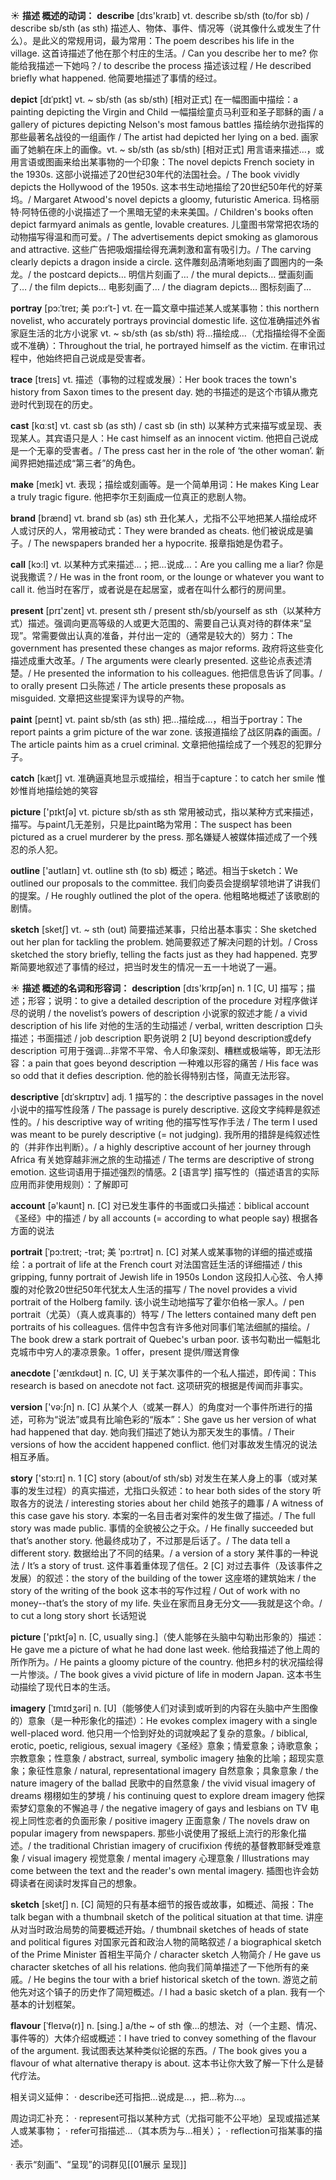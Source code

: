 ☀ <span class="category">**描述 概述的动词：**</span>
<span class="vocabulary">**describe**</span> [dɪs'kraɪb] 
<span class="definition">vt. describe sb/sth (to/for sb) / describe sb/sth (as sth) 描述人、物体、事件、情况等（说其像什么或发生了什么）。是此义的常规用词，最为常用：</span>The poem describes his life in the village. 这首诗描述了他在那个村庄的生活。/ Can you describe her to me? 你能给我描述一下她吗？/ to describe the process 描述该过程 / He described briefly what happened. 他简要地描述了事情的经过。
           
<span class="vocabulary">**depict**</span> [dɪˈpɪkt]
<span class="definition">vt. ~ sb/sth (as sb/sth) [相对正式] 在一幅图画中描绘：</span>a painting depicting the Virgin and Child 一幅描绘童贞马利亚和圣子耶稣的画 / a gallery of pictures depicting Nelson's most famous battles 描绘纳尔逊指挥的那些最著名战役的一组画作 / The artist had depicted her lying on a bed. 画家画了她躺在床上的画像。<span class="definition">vt. ~ sb/sth (as sb/sth) [相对正式] 用言语来描述…，或用言语或图画来给出某事物的一个印象：</span>The novel depicts French society in the 1930s. 这部小说描述了20世纪30年代的法国社会。/ The book vividly depicts the Hollywood of the 1950s. 这本书生动地描绘了20世纪50年代的好莱坞。/ Margaret Atwood's novel depicts a gloomy, futuristic America. 玛格丽特·阿特伍德的小说描述了一个黑暗无望的未来美国。/ Children's books often depict farmyard animals as gentle, lovable creatures. 儿童图书常常把农场的动物描写得温和而可爱。/ The advertisements depict smoking as glamorous and attractive. 这些广告把吸烟描绘得充满刺激和富有吸引力。/ The carving clearly depicts a dragon inside a circle. 这件雕刻品清晰地刻画了圆圈内的一条龙。/ the postcard depicts… 明信片刻画了… / the mural depicts… 壁画刻画了… / the film depicts… 电影刻画了… / the diagram depicts… 图标刻画了…         

<span class="vocabulary">**portray**</span> [pɔ:ˈtreɪ; 美 pɔ:rˈt-]
<span class="definition">vt. 在一篇文章中描述某人或某事物：</span>this northern novelist, who accurately portrays provincial domestic life. 这位准确描述外省家庭生活的北方小说家 <span class="definition">vt. ~ sb/sth (as sb/sth) 将…描绘成…（尤指描绘得不全面或不准确）：</span>Throughout the trial, he portrayed himself as the victim. 在审讯过程中，他始终把自己说成是受害者。
           
<span class="vocabulary">**trace**</span> [treɪs]
<span class="definition">vt. 描述（事物的过程或发展）：</span>Her book traces the town's history from Saxon times to the present day. 她的书描述的是这个市镇从撒克逊时代到现在的历史。

<span class="vocabulary">**cast**</span> [kɑːst] 
<span class="definition">vt. cast sb (as sth) / cast sb (in sth) 以某种方式来描写或呈现、表现某人。其宾语只是人：</span>He cast himself as an innocent victim. 他把自己说成是一个无辜的受害者。/ The press cast her in the role of ‘the other woman’. 新闻界把她描述成“第三者”的角色。

<span class="vocabulary">**make**</span> [meɪk] 
<span class="definition">vt. 表现；描绘或刻画等。是一个简单用词：</span>He makes King Lear a truly tragic figure. 他把李尔王刻画成一位真正的悲剧人物。

<span class="vocabulary">**brand**</span> [brænd] 
<span class="definition">vt. brand sb (as) sth 丑化某人，尤指不公平地把某人描绘成坏人或讨厌的人，常用被动式：</span>They were branded as cheats. 他们被说成是骗子。/ The newspapers branded her a hypocrite. 报章指她是伪君子。

<span class="vocabulary">**call**</span> [kɔ:l] 
<span class="definition">vt. 以某种方式来描述…；把…说成…：</span>Are you calling me a liar? 你是说我撒谎？/ He was in the front room, or the lounge or whatever you want to call it. 他当时在客厅，或者说是在起居室，或者在叫什么都行的房间里。

<span class="vocabulary">**present**</span> [prɪ'zent] 
<span class="definition">vt. present sth / present sth/sb/yourself as sth（以某种方式）描述。强调向更高等级的人或更大范围的、需要自己认真对待的群体来“呈现”。常需要做出认真的准备，并付出一定的（通常是较大的）努力：</span>The government has presented these changes as major reforms. 政府将这些变化描述成重大改革。/ The arguments were clearly presented. 这些论点表述清楚。/ He presented the information to his colleagues. 他把信息告诉了同事。/ to orally present 口头陈述 / The article presents these proposals as misguided. 文章把这些提案评为误导的产物。

<span class="vocabulary">**paint**</span> [peɪnt] 
<span class="definition">vt. paint sb/sth (as sth) 把…描绘成…，相当于portray：</span>The report paints a grim picture of the war zone. 该报道描绘了战区阴森的画面。/ The article paints him as a cruel criminal. 文章把他描绘成了一个残忍的犯罪分子。

<span class="vocabulary">**catch**</span> [kætʃ] 
<span class="definition">vt. 准确逼真地显示或描绘，相当于capture：</span>to catch her smile 惟妙惟肖地描绘她的笑容

<span class="vocabulary">**picture**</span> ['pɪktʃə] 
<span class="definition">vt. picture sb/sth as sth 常用被动式，指以某种方式来描述，描写。与paint几无差别，只是比paint略为常用：</span>The suspect has been pictured as a cruel murderer by the press. 那名嫌疑人被媒体描述成了一个残忍的杀人犯。

<span class="vocabulary">**outline**</span> ['aʊtlaɪn] 
<span class="definition">vt. outline sth (to sb) 概述；略述。相当于sketch：</span>We outlined our proposals to the committee. 我们向委员会提纲挈领地讲了讲我们的提案。/ He roughly outlined the plot of the opera. 他粗略地概述了该歌剧的剧情。
           
<span class="vocabulary">**sketch**</span> [sketʃ]
<span class="definition">vt. ~ sth (out) 简要描述某事，只给出基本事实：</span>She sketched out her plan for tackling the problem. 她简要叙述了解决问题的计划。/ Cross sketched the story briefly, telling the facts just as they had happened. 克罗斯简要地叙述了事情的经过，把当时发生的情况一五一十地说了一遍。

☀ <span class="category">**描述 概述的名词和形容词：**</span>
<span class="vocabulary">**description**</span> [dɪs'krɪpʃən] 
<span class="definition">n. 1 [C, U] 描写；描述；形容；说明：</span>to give a detailed description of the procedure 对程序做详尽的说明 / the novelist’s powers of description 小说家的叙述才能 / a vivid description of his life 对他的生活的生动描述 / verbal, written description 口头描述；书面描述 / job description 职务说明 <span class="definition">2 [U] beyond description或defy description 可用于强调…非常不平常、令人印象深刻、糟糕或极端等，即无法形容：</span>a pain that goes beyond description 一种难以形容的痛苦 / His face was so odd that it defies description. 他的脸长得特别古怪，简直无法形容。
           
<span class="vocabulary">**descriptive**</span> [dɪˈskrɪptɪv]
<span class="definition">adj. 1 描写的：</span>the descriptive passages in the novel 小说中的描写性段落 / The passage is purely descriptive. 这段文字纯粹是叙述性的。/ his descriptive way of writing 他的描写性写作手法 / The term I used was meant to be purely descriptive (= not judging). 我所用的措辞是纯叙述性的（并非作出判断）。/ a highly descriptive account of her journey through Africa 有关她穿越非洲之旅的生动描述 / The terms are descriptive of strong emotion. 这些词语用于描述强烈的情感。<span class="definition">2 [语言学] 描写性的（描述语言的实际应用而非使用规则）：</span>了解即可

<span class="vocabulary">**account**</span> [ə'kaʊnt] 
<span class="definition">n. [C] 对已发生事件的书面或口头描述：</span>biblical account《圣经》中的描述 / by all accounts (= according to what people say) 根据各方面的说法
           
<span class="vocabulary">**portrait**</span> [ˈpɔ:treɪt; -trət; 美 ˈpɔ:rtrət]
<span class="definition">n. [C] 对某人或某事物的详细的描述或描绘：</span>a portrait of life at the French court 对法国宫廷生活的详细描述 / this gripping, funny portrait of Jewish life in 1950s London 这段扣人心弦、令人捧腹的对伦敦20世纪50年代犹太人生活的描写 / The novel provides a vivid portrait of the Holberg family. 该小说生动地描写了霍尔伯格一家人。/ pen portrait（尤英）（真人或真事的）特写 / The letters contained many deft pen portraits of his colleagues. 信件中包含有许多他对同事们笔法细腻的描绘。/ The book drew a stark portrait of Quebec's urban poor. 该书勾勒出一幅魁北克城市中穷人的凄凉景象。1 offer，present 提供/赠送育像
 
<span class="vocabulary">**anecdote**</span> ['ænɪkdəʊt] 
<span class="definition">n. [C, U] 关于某次事件的一个私人描述，即传闻：</span>This research is based on anecdote not fact. 这项研究的根据是传闻而非事实。

<span class="vocabulary">**version**</span> ['və:ʃn] 
<span class="definition">n. [C] 从某个人（或某一群人）的角度对一个事件所进行的描述，可称为“说法”或具有比喻色彩的“版本”：</span>She gave us her version of what had happened that day. 她向我们描述了她认为那天发生的事情。/ Their versions of how the accident happened conflict. 他们对事故发生情况的说法相互矛盾。

<span class="vocabulary">**story**</span> ['stɔ:rɪ] 
<span class="definition">n. 1 [C] story (about/of sth/sb) 对发生在某人身上的事（或对某事的发生过程）的真实描述，尤指口头叙述：</span>to hear both sides of the story 听取各方的说法 / interesting stories about her child 她孩子的趣事 / A witness of this case gave his story. 本案的一名目击者对案件的发生做了描述。/ The full story was made public. 事情的全貌被公之于众。/ He finally succeeded but that’s another story. 他最终成功了，不过那是后话了。/ The data tell a different story. 数据给出了不同的结果。/ a version of a story 某件事的一种说法 / It’s a story of trust. 这件事着重体现了信任。<span class="definition">2 [C] 对过去事件（及该事件之发展）的叙述：</span>the story of the building of the tower 这座塔的建筑始末 / the story of the writing of the book 这本书的写作过程 / Out of work with no money--that’s the story of my life. 失业在家而且身无分文——我就是这个命。/ to cut a long story short 长话短说

<span class="vocabulary">**picture**</span> ['pɪktʃə] 
<span class="definition">n. [C, usually sing.]（使人能够在头脑中勾勒出形象的）描述：</span>He gave me a picture of what he had done last week. 他给我描述了他上周的所作所为。/ He paints a gloomy picture of the country. 他把乡村的状况描绘得一片惨淡。/ The book gives a vivid picture of life in modern Japan. 这本书生动描绘了现代日本的生活。
                     
<span class="vocabulary">**imagery**</span> [ˈɪmɪdʒəri]
<span class="definition">n. [U]（能够使人们对读到或听到的内容在头脑中产生图像的）意象（是一种形象化的描述）：</span>He evokes complex imagery with a single well-placed word. 他只用一个恰到好处的词就唤起了复杂的意象。/ biblical, erotic, poetic, religious, sexual imagery《圣经》意象；情爱意象；诗歌意象；宗教意象；性意象 / abstract, surreal, symbolic imagery 抽象的比喻；超现实意象；象征性意象 / natural, representational imagery 自然意象；具象意象 / the nature imagery of the ballad 民歌中的自然意象 / the vivid visual imagery of dreams 栩栩如生的梦境 / his continuing quest to explore dream imagery 他探索梦幻意象的不懈追寻 / the negative imagery of gays and lesbians on TV 电视上同性恋者的负面形象 / positive imagery 正面意象 / The novels draw on popular imagery from newspapers. 那些小说使用了报纸上流行的形象化描述。/ the traditional Christian imagery of crucifixion 传统的基督教耶稣受难意象 / visual imagery 视觉意象 / mental imagery 心理意象 / Illustrations may come between the text and the reader's own mental imagery. 插图也许会妨碍读者在阅读时发挥自己的想象。

<span class="vocabulary">**sketch**</span> [sketʃ]
<span class="definition">n. [C] 简短的只有基本细节的报告或故事，如概述、简报：</span>The talk began with a thumbnail sketch of the political situation at that time. 讲座从对当时政治局势的简要概述开始。/ thumbnail sketches of heads of state and political figures 对国家元首和政治人物的简略叙述 / a biographical sketch of the Prime Minister 首相生平简介 / character sketch 人物简介 / He gave us character sketches of all his relations. 他向我们简单描述了一下他所有的亲戚。/ He begins the tour with a brief historical sketch of the town. 游览之前他先对这个镇子的历史作了简短概述。/ I had a basic sketch of a plan. 我有一个基本的计划框架。
           
<span class="vocabulary">**flavour**</span> [ˈfleɪvə(r)]
<span class="definition">n. [sing.] a/the ~ of sth 像…的想法、对（一个主题、情况、事件等的）大体介绍或概述：</span>I have tried to convey something of the flavour of the argument. 我试图表达某种类似论据的东西。/ The book gives you a flavour of what alternative therapy is about. 这本书让你大致了解一下什么是替代疗法。

相关词义延伸：
· describe还可指把…说成是…，把…称为…。

周边词汇补充：
· represent可指以某种方式（尤指可能不公平地）呈现或描述某人或某事物；
· refer可指描述…（其本质为与…相关）；
· reflection可指某事的描述。

· 表示“刻画”、“呈现”的词群见[[01展示 呈现]]
